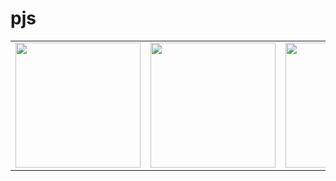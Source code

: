 # pjs
<table>
<tr>
  
<td><a href="https://OleksiiYevtushenko.github.io/pjs/chapter06_6_08_SeparationAndSeek_2022_11_06_17_30_39/index.html" title="Вариант 1"><img src="[https://github.com/OleksiiYevtushenko/pjs/screenshot/Hydrangeas.png](https://github.com/OleksiiYevtushenko/pjs/blob/master/screenshot/Hydrangeas.jpg)" width="200" height="200"></a></td>

  <td><a href="https://OleksiiYevtushenko.github.io/pjs/chapter06_6_08_SeparationAndSeek_2022_11_06_17_30_39/index.html" title="Вариант 2"><img src="https://OleksiiYevtushenko.github.io/pjs/chapter06_6_08_SeparationAndSeek_2022_11_06_17_30_39/screenshot/Penguins.jpg" width="200" height="200"></a></td>
  
<td>
  <a href="https://OleksiiYevtushenko.github.io/pjs/chapter06_6_08_SeparationAndSeek_2022_11_06_17_30_39/" title="Вариант 3">
  <img src="https://OleksiiYevtushenko.github.io/pjs/screenshot/Hydrangeas.png" width="200" height="200"></a>
</td>
  
</tr>
</table>
